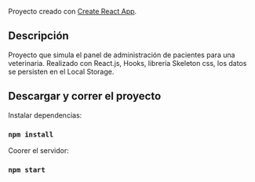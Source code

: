 Proyecto creado con [Create React App](https://github.com/facebook/create-react-app).

## Descripción

Proyecto que simula el panel de administración de pacientes para una veterinaria.
Realizado con React.js, Hooks, librería Skeleton css, los datos se persisten en el Local Storage.

## Descargar y correr el proyecto

Instalar dependencias:
### `npm install`

Coorer el servidor:
### `npm start`
